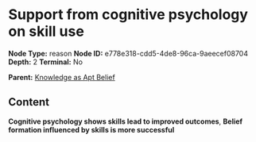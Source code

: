 # Support from cognitive psychology on skill use

**Node Type:** reason
**Node ID:** e778e318-cdd5-4de8-96ca-9aeecef08704
**Depth:** 2
**Terminal:** No

**Parent:** [Knowledge as Apt Belief](knowledge-as-apt-belief.md)

## Content

**Cognitive psychology shows skills lead to improved outcomes**, **Belief formation influenced by skills is more successful**
